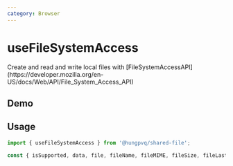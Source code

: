 ```yaml
---
category: Browser
---
```


<script setup>
import Demo from './demo.vue'
</script>

# useFileSystemAccess

<FunctionInfo :frontmatter="$frontmatter" package="Share - File" fn="useFileSystemAccess" />
Create and read and write local files with [FileSystemAccessAPI](https://developer.mozilla.org/en-US/docs/Web/API/File_System_Access_API)

## Demo

<DemoContainer>
  <Demo />
</DemoContainer>

## Usage

```ts
import { useFileSystemAccess } from '@hungpvq/shared-file';

const { isSupported, data, file, fileName, fileMIME, fileSize, fileLastModified, create, open, save, saveAs, updateData } = useFileSystemAccess();
```
